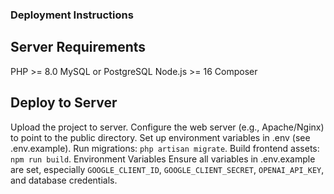 ### Deployment Instructions
## Server Requirements
PHP >= 8.0
MySQL or PostgreSQL
Node.js >= 16
Composer
## Deploy to Server
Upload the project to  server.
Configure the web server (e.g., Apache/Nginx) to point to the public directory.
Set up environment variables in .env (see .env.example).
Run migrations: `php artisan migrate`.
Build frontend assets: `npm run build`.
Environment Variables
Ensure all variables in .env.example are set, especially `GOOGLE_CLIENT_ID`, `GOOGLE_CLIENT_SECRET`, `OPENAI_API_KEY`, and database credentials.